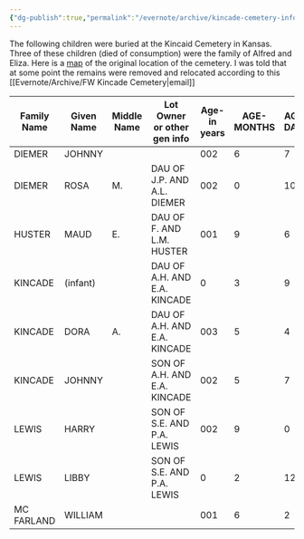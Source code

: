 ```yaml
---
{"dg-publish":true,"permalink":"/evernote/archive/kincade-cemetery-information/","tags":["Alfred-Kincaid","Eliza-Nettles-Lorton"]}
---
```


The following children were buried at the Kincaid Cemetery in Kansas. Three of these children (died of consumption) were the family of Alfred and Eliza. Here is a [map](https://www.google.com/maps/d/edit?mid=1jR6WG2jYRuOLpG_JvQCuutccTRY&usp=sharing) of the original location of the cemetery. I was told that at some point the remains were removed and relocated according to this [[Evernote/Archive/FW Kincade Cemetery\|email]]

| Family Name | Given Name | Middle Name | Lot Owner or other gen info  | Age-in years | AGE-MONTHS | AGE-DAYS | Day of birth | Month of birth | year of birth |
| ----------- | ---------- | ----------- | ---------------------------- | ------------ | ---------- | -------- | ------------ | -------------- | ------------- |
| DIEMER      | JOHNNY     |             |                              | 002          | 6          | 7        | 3            | 5              | 1875          |
| DIEMER      | ROSA       | M.          | DAU OF J.P. AND A.L. DIEMER  | 002          | 0          | 10       | 19           | 1              | 1877          |
| HUSTER      | MAUD       | E.          | DAU OF F. AND L.M. HUSTER    | 001          | 9          | 6        | 10           | 12             | 1888          |
| KINCADE     | (infant)   |             | DAU OF A.H. AND E.A. KINCADE | 0            | 3          | 9        | 5            | 8              | 1877          |
| KINCADE     | DORA       | A.          | DAU OF A.H. AND E.A. KINCADE | 003          | 5          | 4        | 5            | 8              | 1872          |
| KINCADE     | JOHNNY     |             | SON OF A.H. AND E.A. KINCADE | 002          | 5          | 7        | 13           | 5              | 1875          |
| LEWIS       | HARRY      |             | SON OF S.E. AND P.A. LEWIS   | 002          | 9          | 0        | 28           | 2              | 1886          |
| LEWIS       | LIBBY      |             | SON OF S.E. AND P.A. LEWIS   | 0            | 2          | 12       | 2            | 12             | 1880          |
| MC FARLAND  | WILLIAM    |             |                              | 001          | 6          | 2        | 28           | 2              | 1877          |


